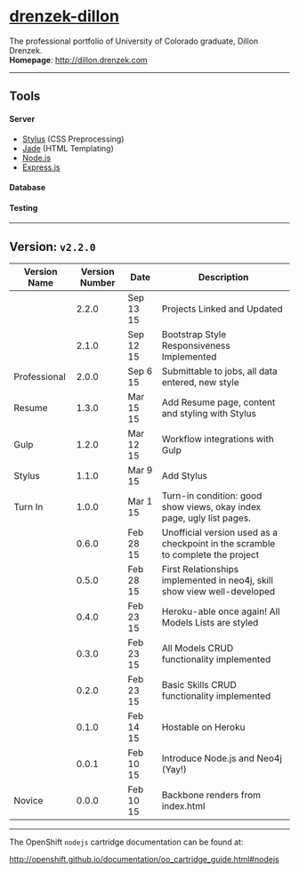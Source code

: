 # [drenzek-dillon](http://dillon.drenzek.com) 
The professional portfolio of University of Colorado graduate, Dillon Drenzek. <br>
**Homepage**: http://dillon.drenzek.com

---------
## Tools

#### Server
 * [Stylus](http://learnboost.github.io/stylus/) (CSS Preprocessing)
 * [Jade](http://jade-lang.com/) (HTML Templating)
 * [Node.js](http://nodejs.org/) 
 * [Express.js](http://expressjs.com/)

#### Database
 
#### Testing

---------------------------------
## Version: `v2.2.0` <br>


| Version Name  	| Version Number 	| Date 			| Description |
|-------------------|-----------|---------------|---|
|                   | 2.2.0     |   Sep 13 15   | Projects Linked and Updated |
|                   | 2.1.0     |   Sep 12 15   | Bootstrap Style Responsiveness Implemented |
| Professional	    | 2.0.0 	|   Sep  6 15 	| Submittable to jobs, all data entered, new style |
| Resume			| 1.3.0		|	Mar 15 15	| Add Resume page, content and styling with Stylus | 
| Gulp				| 1.2.0		|	Mar 12 15	| Workflow integrations with Gulp | 
| Stylus			| 1.1.0		|	Mar  9 15	| Add Stylus | 
| Turn In			| 1.0.0		|	Mar  1 15	| Turn-in condition: good show views, okay index page, ugly list pages. | 
|					| 0.6.0		|	Feb 28 15	| Unofficial version used as a checkpoint in the scramble to complete the project | 
|					| 0.5.0		|	Feb 28 15	| First Relationships implemented in neo4j, skill show view well-developed | 
|					| 0.4.0		|	Feb 23 15	| Heroku-able once again! All Models Lists are styled| 
|					| 0.3.0		|	Feb 23 15	| All Models CRUD functionality implemented| 
|					| 0.2.0		|	Feb 23 15	| Basic Skills CRUD functionality implemented| 
|					| 0.1.0		| 	Feb	14 15	| Hostable on Heroku |
|					| 0.0.1		|   Feb 10 15   | Introduce Node.js and Neo4j (Yay!) |
| Novice			| 0.0.0		| 	Feb 10 15	| Backbone renders from index.html |
 
------------------

The OpenShift `nodejs` cartridge documentation can be found at:

http://openshift.github.io/documentation/oo_cartridge_guide.html#nodejs
